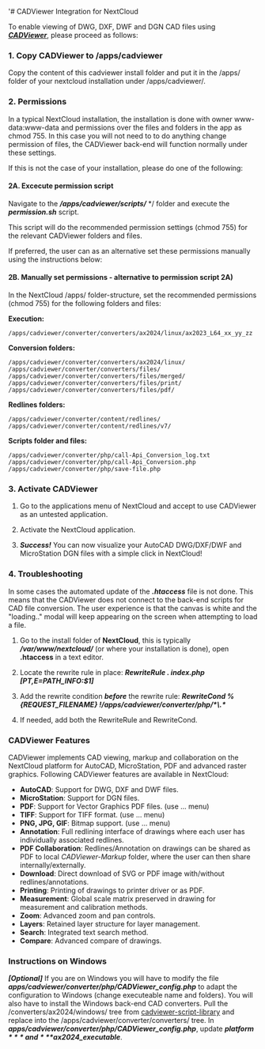 '# CADViewer Integration for NextCloud

To enable viewing of DWG, DXF, DWF and DGN CAD files using ***[CADViewer](https://www.cadviewer.com)***, please proceed as follows:

### 1. Copy CADViewer to /apps/cadviewer

Copy the content of this cadviewer install folder and put it in the /apps/ folder of your nextcloud installation under /apps/cadviewer/.

### 2. Permissions

In a typical NextCloud installation, the installation is done with owner www-data:www-data and permissions over the files and folders in the app as chmod 755. 
In this case you will not need to to do anything change permission of files, the CADViewer back-end will function normally under these settings.

If this is not the case of your installation, please do one of the following:


#### 2A. Excecute permission script

Navigate to the ***/apps/cadviewer/scripts/*** */ folder and execute the ***permission.sh*** script. 

This script will do the recommended permission settings (chmod 755) for the relevant CADViewer folders and files. 

If preferred, the user can as an alternative set these permissions manually using the instructions below:

#### 2B. Manually set permissions  - alternative to permission script 2A)

In the NextCloud /apps/ folder-structure, set the recommended permissions (chmod 755) for the following folders and files:

**Execution:**
```
/apps/cadviewer/converter/converters/ax2024/linux/ax2023_L64_xx_yy_zz
```
**Conversion folders:**
```
/apps/cadviewer/converter/converters/ax2024/linux/
/apps/cadviewer/converter/converters/files/
/apps/cadviewer/converter/converters/files/merged/
/apps/cadviewer/converter/converters/files/print/
/apps/cadviewer/converter/converters/files/pdf/
```
**Redlines folders:**
```
/apps/cadviewer/converter/content/redlines/
/apps/cadviewer/converter/content/redlines/v7/
```

**Scripts folder and files:**
```
/apps/cadviewer/converter/php/call-Api_Conversion_log.txt
/apps/cadviewer/converter/php/call-Api_Conversion.php
/apps/cadviewer/converter/php/save-file.php
```

### 3. Activate CADViewer

1.  Go to the applications menu of NextCloud and accept to use CADViewer as an untested application. 

2.  Activate the NextCloud application.

3.  ***Success!*** You can now visualize your AutoCAD DWG/DXF/DWF and MicroStation DGN files with a simple click in NextCloud!


### 4. Troubleshooting

In some cases the automated update of the ***.htaccess*** file is not done. This means that the CADViewer does not connect to the back-end scripts for CAD file conversion. The user experience is that the canvas is white and the "loading.." modal will keep appearing on the screen when attempting to load a file.

1. Go to the install folder of **NextCloud**, this is typically ***/var/www/nextcloud/*** (or where your installation is done), open **.htaccess** in a text editor.

2. Locate the rewrite rule in place:  ***RewriteRule . index.php [PT,E=PATH_INFO:$1]***

3. Add the rewrite condition ***before*** the rewrite rule: ***RewriteCond %{REQUEST_FILENAME} !/apps/cadviewer/converter/php/\*\\.\****

4. If needed, add both the RewriteRule and RewriteCond. 




### CADViewer Features

CADViewer implements CAD viewing, markup and collaboration on the NextCloud platform for AutoCAD, MicroStation, PDF and advanced raster graphics. Following CADViewer features are available in NextCloud:

- **AutoCAD**: Support for DWG, DXF and DWF files.
- **MicroStation**: Support for DGN files.
- **PDF**: Support for Vector Graphics PDF files. (use ... menu)
- **TIFF**: Support for TIFF format. (use ... menu)
- **PNG, JPG, GIF**: Bitmap support. (use ... menu)
- **Annotation**: Full redlining interface of drawings where each user has individually associated redlines.
- **PDF Collaboration**: Redlines/Annotation on drawings can be shared as PDF to local *CADViewer-Markup* folder, where the user can then share internally/externally.
- **Download**: Direct download of SVG or PDF image with/without redlines/annotations.
- **Printing**: Printing of drawings to printer driver or as PDF.
- **Measurement**: Global scale matrix preserved in drawing for measurement and calibration methods.
- **Zoom**: Advanced zoom and pan controls.
- **Layers**: Retained layer structure for layer management.
- **Search**: Integrated text search method.
- **Compare**: Advanced compare of drawings.

### Instructions on Windows

***[Optional]*** If you are on Windows you will have to modify the file ***apps/cadviewer/converter/php/CADViewer_config.php*** to adapt the configuration to Windows (change executeable name and folders). You will also have to install the Windows back-end CAD converters. Pull the /converters/ax2024/windows/ tree from [cadviewer-script-library](https://github.com/CADViewer/cadviewer-script-library) and replace into the /apps/cadviewer/converter/converters/ tree. In ***apps/cadviewer/converter/php/CADViewer_config.php***, update ***$platform*** and ***$ax2024_executable***.





